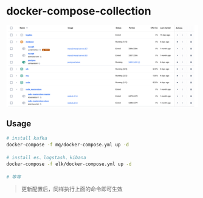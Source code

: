 # docker-compose-collection
![](docker-dashboard.png)

## Usage
```bash
# install kafka
docker-compose -f mq/docker-compose.yml up -d

# install es、logstash、kibana
docker-compose -f elk/docker-compose.yml up -d

# 等等
```
> 更新配置后，同样执行上面的命令即可生效